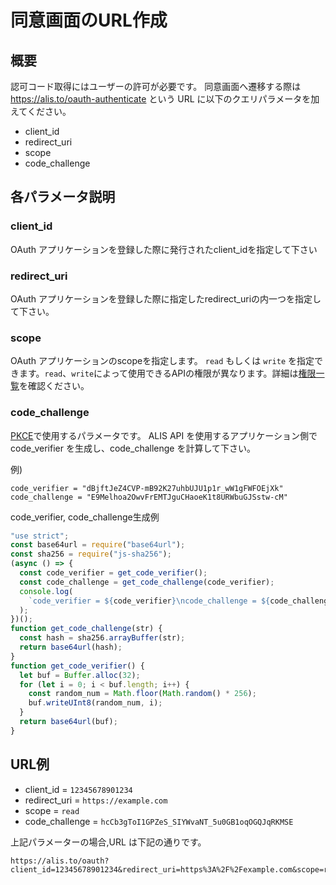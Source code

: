 # 同意画面のURL作成

## 概要

認可コード取得にはユーザーの許可が必要です。
同意画面へ遷移する際は https://alis.to/oauth-authenticate という URL に以下のクエリパラメータを加えてください。

* client_id
* redirect_uri
* scope
* code_challenge

## 各パラメータ説明

### client_id

OAuth アプリケーションを登録した際に発行されたclient_idを指定して下さい

### redirect_uri

OAuth アプリケーションを登録した際に指定したredirect_uriの内一つを指定して下さい。

### scope

OAuth アプリケーションのscopeを指定します。
`read` もしくは `write` を指定できます。`read`、`write`によって使用できるAPIの権限が異なります。詳細は[権限一覧](/scopes/)を確認ください。

### code_challenge

[PKCE](https://tools.ietf.org/html/rfc7636#appendix-B)で使用するパラメータです。
ALIS API を使用するアプリケーション側で code_verifier を生成し、code_challenge を計算して下さい。

例) 

    code_verifier = "dBjftJeZ4CVP-mB92K27uhbUJU1p1r_wW1gFWFOEjXk"
    code_challenge = "E9Melhoa2OwvFrEMTJguCHaoeK1t8URWbuGJSstw-cM"

code_verifier, code_challenge生成例

```javascript
"use strict";
const base64url = require("base64url");
const sha256 = require("js-sha256");
(async () => {
  const code_verifier = get_code_verifier();
  const code_challenge = get_code_challenge(code_verifier);
  console.log(
    `code_verifier = ${code_verifier}\ncode_challenge = ${code_challenge}`
  );
})();
function get_code_challenge(str) {
  const hash = sha256.arrayBuffer(str);
  return base64url(hash);
}
function get_code_verifier() {
  let buf = Buffer.alloc(32);
  for (let i = 0; i < buf.length; i++) {
    const random_num = Math.floor(Math.random() * 256);
    buf.writeUInt8(random_num, i);
  }
  return base64url(buf);
}
```

## URL例


* client_id = `12345678901234`
* redirect_uri = `https://example.com`
* scope = `read`
* code_challenge = `hcCb3gToI1GPZeS_SIYWvaNT_5u0GB1oqOGQJqRKMSE`

上記パラメーターの場合,URL は下記の通りです。

    
    https://alis.to/oauth?client_id=12345678901234&redirect_uri=https%3A%2F%2Fexample.com&scope=read&code_challenge=hcCb3gToI1GPZeS_SIYWvaNT_5u0GB1oqOGQJqRKMSE

